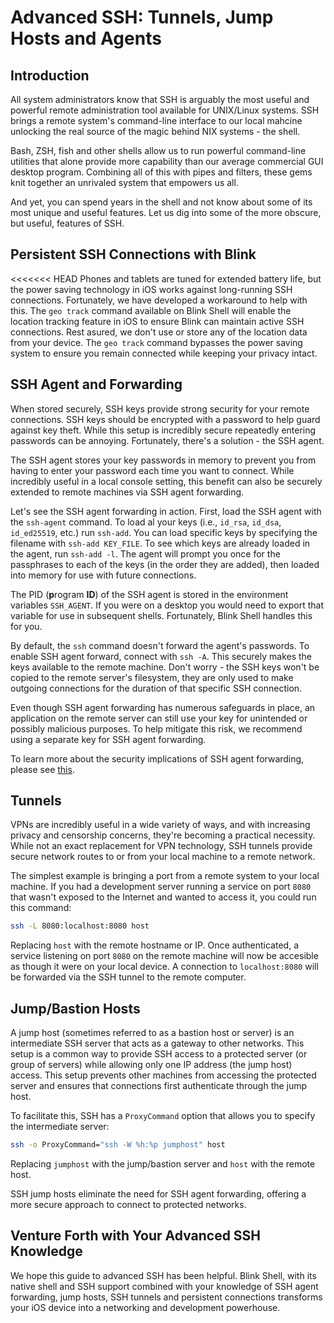 # Advanced SSH: Tunnels, Jump Hosts and Agents

## Introduction

All system administrators know that SSH is arguably the most useful and powerful remote administration tool available for UNIX/Linux systems. SSH brings a remote system's command-line interface to our local mahcine unlocking the real source of the magic behind NIX systems - the shell.

Bash, ZSH, fish and other shells allow us to run powerful command-line utilities that alone provide more capability than our average commercial GUI desktop program. Combining all of this with pipes and filters, these gems knit together an unrivaled system that empowers us all.

And yet, you can spend years in the shell and not know about some of its most unique and useful features. Let us dig into some of the more obscure, but useful, features of SSH.

## Persistent SSH Connections with Blink

<<<<<<< HEAD
Phones and tablets are tuned for extended battery life, but the power saving technology in iOS works against long-running SSH connections. Fortunately, we have developed a workaround to help with this. The `geo track` command available on Blink Shell will enable the location tracking feature in iOS to ensure Blink can maintain active SSH connections. Rest asured, we don't use or store any of the location data from your device. The `geo track` command bypasses the power saving system to ensure you remain connected while keeping your privacy intact.

## SSH Agent and Forwarding

When stored securely, SSH keys provide strong security for your remote connections. SSH keys should be encrypted with a password to help guard against key theft. While this setup is incredibly secure repeatedly entering passwords can be annoying. Fortunately, there's a solution - the SSH agent.

The SSH agent stores your key passwords in memory to prevent you from having to enter your password each time you want to connect. While incredibly useful in a local console setting, this benefit can also be securely extended to remote machines via SSH agent forwarding.

Let's see the SSH agent forwarding in action. First, load the SSH agent with the `ssh-agent` command. To load al your keys (i.e., `id_rsa`, `id_dsa`, `id_ed25519`, etc.) run `ssh-add`. You can load specific keys by specifying the filename with `ssh-add KEY_FILE`. To see which keys are already loaded in the agent, run `ssh-add -l`. The agent will prompt you once for the passphrases to each of the keys (in the order they are added), then loaded into memory for use with future connections.

The PID (**p**rogram **ID**) of the SSH agent is stored in the environment variables `SSH_AGENT`. If you were on a desktop you would need to export that variable for use in subsequent shells. Fortunately, Blink Shell handles this for you.

By default, the `ssh` command doesn't forward the agent's passwords. To enable SSH agent forward, connect with `ssh -A`. This securely makes the keys available to the remote machine. Don't worry - the SSH keys won't be copied to the remote server's filesystem, they are only used to make outgoing connections for the duration of that specific SSH connection. 

Even though SSH agent forwarding has numerous safeguards in place, an application on the remote server can still use your key for unintended or possibly malicious purposes. To help mitigate this risk, we recommend using a separate key for SSH agent forwarding.

To learn more about the security implications of SSH agent forwarding, please see [this](https://heipei.io/2015/02/26/SSH-Agent-Forwarding-considered-harmful/).

## Tunnels

VPNs are incredibly useful in a wide variety of ways, and with increasing privacy and censorship concerns, they're becoming a practical necessity. While not an exact replacement for VPN technology, SSH tunnels provide secure network routes to or from your local machine to a remote network.

The simplest example is bringing a port from a remote system to your local machine. If you had a development server running a service on port `8080` that wasn't exposed to the Internet and wanted to access it, you could run this command:

```bash
ssh -L 8080:localhost:8080 host
```

Replacing `host` with the remote hostname or IP. Once authenticated, a service listening on port `8080` on the remote machine will now be accesible as though it were on your local device. A connection to `localhost:8080` will be forwarded via the SSH tunnel to the remote computer.

## Jump/Bastion Hosts

A jump host (sometimes referred to as a bastion host or server) is an intermediate SSH server that acts as a gateway to other networks. This setup is a common way to provide SSH access to a protected server (or group of servers) while allowing only one IP address (the jump host) access. This setup prevents other machines from accessing the protected server and ensures that connections first authenticate through the jump host.

To facilitate this, SSH has a `ProxyCommand` option that allows you to specify the intermediate server:

```bash
ssh -o ProxyCommand="ssh -W %h:%p jumphost" host
```

Replacing `jumphost` with the jump/bastion server and `host` with the remote host.

SSH jump hosts eliminate the need for SSH agent forwarding, offering a more secure approach to connect to protected networks.

## Venture Forth with Your Advanced SSH Knowledge

We hope this guide to advanced SSH has been helpful. Blink Shell, with its native shell and SSH support combined with your knowledge of SSH agent forwarding, jump hosts, SSH tunnels and persistent connections transforms your iOS device into a networking and development powerhouse.
